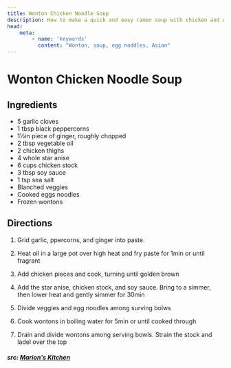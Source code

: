 ```yaml
---
title: Wonton Chicken Noodle Soup
description: How to make a quick and easy ramen soup with chicken and wontons
head:
    meta:
        - name: 'keywords'
          content: "Wonton, soup, egg noddles, Asian"
---
```


# Wonton Chicken Noodle Soup
## Ingredients
- 5 garlic cloves
- 1 tbsp black peppercorns
- 1&frac12;in piece of ginger, roughly chopped
- 2 tbsp vegetable oil
- 2 chicken thighs
- 4 whole star anise
- 6 cups chicken stock
- 3 tbsp soy sauce
- 1 tsp sea salt
- Blanched veggies
- Cooked eggs noodles
- Frozen wontons

## Directions
1. Grid garlic, ppercorns, and ginger into paste.

2. Heat oil in a large pot over high heat and fry paste for 1min or until fragrant

3. Add chicken pieces  and cook, turning until golden brown

4. Add the star anise, chicken stock, and soy sauce. Bring to a simmer, then lower heat and gently simmer for 30min

5. Divide veggies and egg noodles among surving bolws

6.  Cook wontons in boiling water for 5min or until cooked through

7. Drain and divide wontons among serving bowls. Strain the stock and ladel over the top

##### src: [Marion's Kitchen](https://www.marionskitchen.com/wonton-chicken-noodle-soup/)
